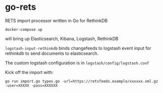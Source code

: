 # go-rets
RETS import processor written in Go for RethinkDB

`docker-compose up`

will bring up Elasticsearch, Kibana, Logstash, RethinkDB

`logstash-input-rethinkdb` binds changefeeds to logstash event input for rethinkdb to send documents to elasticsearch.

The custom logstash configuration is in `logstash/config/logstash.conf`

Kick off the import with:

`go run import.go types.go -url=https://retsfeeds.example/xxxxxx.xml.gz -user=XXXXX -pass=XXXXXX`

